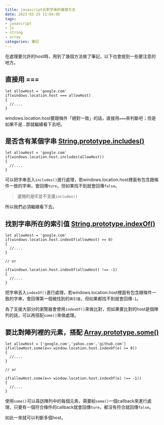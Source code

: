 ```yaml
---
title: javascript比對字串的幾個方法
date: 2021-03-25 11:04:05
tags:
- javascript
- js
- string
- array
categories: 筆記
---
```


在處理要允許的host時，用到了幾個方法做了筆記，以下也會提到一些要注意的地方。

## 直接用 ===
```javascript=
let allowHost = 'google.com'
if(windows.location.host === allowHost)
{
  //....
}
```
windows.location.host要跟條件「絕對一致」的話，直接用`===`來判斷吧；但是如果不是...那就繼續看下去吧。

<!-- more -->

## 是否含有某個字串 [String.prototype.includes()](https://developer.mozilla.org/en-US/docs/Web/JavaScript/Reference/Global_Objects/String/includes)
```javascript=
let allowHost = 'google.com'
if(windows.location.host.includes(allowHost))
{
  //....
}
```
可以把字串丟入`includes()`進行處理，若windows.location.host裡面有包含跟條件一致的字串，會回傳`ture`，但如果找不到就會回傳`false`。


> 遺憾的是IE並不支援`includes()`

所以我們必須繼續看下去。

## 找到字串所在的索引值 [String.prototype.indexOf()](https://developer.mozilla.org/en-US/docs/Web/JavaScript/Reference/Global_Objects/String/indexOf)
```javascript=
let allowHost = 'google.com'
if(windows.location.host.indexOf(allowHost) >= 0)
{
  //....
}

// or

if(windows.location.host.indexOf(allowHost) !== -1)
{
  //....
}
```
把字串丟入`indexOf()`進行處理，若windows.location.host裡面有包含跟條件一致的字串，會回傳第一個被找到的`索引值`，但如果都找不到就會回傳`-1`。

為了支援大部分的瀏覽器會使用`indexOf()`來做比對，但如果要比對的host是個陣列的話，可以再搭配`some()`來做處理。

## 要比對陣列裡的元素，搭配 [Array.prototype.some()](https://developer.mozilla.org/en-US/docs/Web/JavaScript/Reference/Global_Objects/Array/some)
```javascript=
let allowHost = ['google.com','yahoo.com','github.com']
if(allowHost.some(e=> window.location.host.indexOf(e) >= 0))
{
  //....
}

// or

if(allowHost.some(e=> window.location.host.indexOf(e) !== -1))
{
  //....
}
```
使用`some()`可以尋訪陣列中的每個元素，需要給`some()`一個callback來進行處理，只要有一個符合條件的callback就會回傳`ture`，都沒有符合就回傳`false`。

如此一來就可以判斷多個host。

